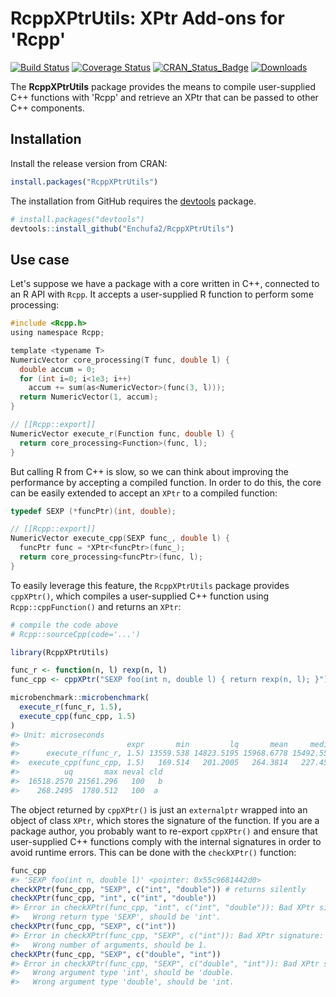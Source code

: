 
<!-- README.md is generated from README.Rmd. Please edit that file -->
RcppXPtrUtils: XPtr Add-ons for 'Rcpp'
======================================

[![Build Status](http://travis-ci.org/Enchufa2/RcppXPtrUtils.svg?branch=master)](https://travis-ci.org/Enchufa2/RcppXPtrUtils) [![Coverage Status](http://codecov.io/gh/Enchufa2/RcppXPtrUtils/branch/master/graph/badge.svg)](https://codecov.io/gh/Enchufa2/RcppXPtrUtils) [![CRAN\_Status\_Badge](http://www.r-pkg.org/badges/version/RcppXPtrUtils)](https://cran.r-project.org/package=RcppXPtrUtils) [![Downloads](http://cranlogs.r-pkg.org/badges/RcppXPtrUtils)](https://cran.r-project.org/package=RcppXPtrUtils)

The **RcppXPtrUtils** package provides the means to compile user-supplied C++ functions with 'Rcpp' and retrieve an XPtr that can be passed to other C++ components.

Installation
------------

Install the release version from CRAN:

``` r
install.packages("RcppXPtrUtils")
```

The installation from GitHub requires the [devtools](https://github.com/hadley/devtools) package.

``` r
# install.packages("devtools")
devtools::install_github("Enchufa2/RcppXPtrUtils")
```

Use case
--------

Let's suppose we have a package with a core written in C++, connected to an R API with `Rcpp`. It accepts a user-supplied R function to perform some processing:

``` c
#include <Rcpp.h>
using namespace Rcpp;

template <typename T>
NumericVector core_processing(T func, double l) {
  double accum = 0;
  for (int i=0; i<1e3; i++)
    accum += sum(as<NumericVector>(func(3, l)));
  return NumericVector(1, accum);
}

// [[Rcpp::export]]
NumericVector execute_r(Function func, double l) {
  return core_processing<Function>(func, l);
}
```

But calling R from C++ is slow, so we can think about improving the performance by accepting a compiled function. In order to do this, the core can be easily extended to accept an `XPtr` to a compiled function:

``` c
typedef SEXP (*funcPtr)(int, double);

// [[Rcpp::export]]
NumericVector execute_cpp(SEXP func_, double l) {
  funcPtr func = *XPtr<funcPtr>(func_);
  return core_processing<funcPtr>(func, l);
}
```

To easily leverage this feature, the `RcppXPtrUtils` package provides `cppXPtr()`, which compiles a user-supplied C++ function using `Rcpp::cppFunction()` and returns an `XPtr`:

``` r
# compile the code above
# Rcpp::sourceCpp(code='...')

library(RcppXPtrUtils)

func_r <- function(n, l) rexp(n, l)
func_cpp <- cppXPtr("SEXP foo(int n, double l) { return rexp(n, l); }")

microbenchmark::microbenchmark(
  execute_r(func_r, 1.5),
  execute_cpp(func_cpp, 1.5)
)
#> Unit: microseconds
#>                        expr       min         lq       mean     median
#>      execute_r(func_r, 1.5) 13559.538 14823.5195 15968.6778 15492.5525
#>  execute_cpp(func_cpp, 1.5)   169.514   201.2005   264.3814   227.4585
#>          uq       max neval cld
#>  16518.2570 21561.296   100   b
#>    268.2495  1780.512   100  a
```

The object returned by `cppXPtr()` is just an `externalptr` wrapped into an object of class `XPtr`, which stores the signature of the function. If you are a package author, you probably want to re-export `cppXPtr()` and ensure that user-supplied C++ functions comply with the internal signatures in order to avoid runtime errors. This can be done with the `checkXPtr()` function:

``` r
func_cpp
#> 'SEXP foo(int n, double l)' <pointer: 0x55c9681442d0>
checkXPtr(func_cpp, "SEXP", c("int", "double")) # returns silently
checkXPtr(func_cpp, "int", c("int", "double"))
#> Error in checkXPtr(func_cpp, "int", c("int", "double")): Bad XPtr signature:
#>   Wrong return type 'SEXP', should be 'int'.
checkXPtr(func_cpp, "SEXP", c("int"))
#> Error in checkXPtr(func_cpp, "SEXP", c("int")): Bad XPtr signature:
#>   Wrong number of arguments, should be 1.
checkXPtr(func_cpp, "SEXP", c("double", "int"))
#> Error in checkXPtr(func_cpp, "SEXP", c("double", "int")): Bad XPtr signature:
#>   Wrong argument type 'int', should be 'double.
#>   Wrong argument type 'double', should be 'int.
```
